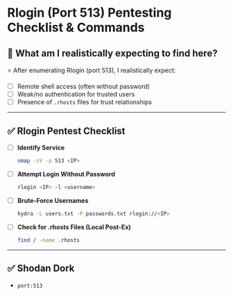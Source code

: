 # Rlogin (Port 513) Pentesting Checklist & Commands

## 🎯 What am I realistically expecting to find here?

⭐ After enumerating Rlogin (port 513), I realistically expect:

- [ ] Remote shell access (often without password)
- [ ] Weak/no authentication for trusted users
- [ ] Presence of `.rhosts` files for trust relationships

---

## ✅ Rlogin Pentest Checklist

- [ ] **Identify Service**
    ```bash
    nmap -sV -p 513 <IP>
    ```

- [ ] **Attempt Login Without Password**
    ```bash
    rlogin <IP> -l <username>
    ```

- [ ] **Brute-Force Usernames**
    ```bash
    hydra -L users.txt -P passwords.txt rlogin://<IP>
    ```

- [ ] **Check for .rhosts Files (Local Post-Ex)**
    ```bash
    find / -name .rhosts
    ```

---

## ✅ Shodan Dork

- `port:513`
